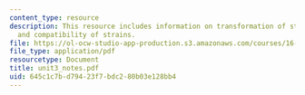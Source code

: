 ```yaml
---
content_type: resource
description: This resource includes information on transformation of strain components,
  and compatibility of strains.
file: https://ol-ocw-studio-app-production.s3.amazonaws.com/courses/16-21-techniques-for-structural-analysis-and-design-spring-2005/645c1c7bd79423f7bdc280b03e128bb4_unit3_notes.pdf
file_type: application/pdf
resourcetype: Document
title: unit3_notes.pdf
uid: 645c1c7b-d794-23f7-bdc2-80b03e128bb4
---
```

